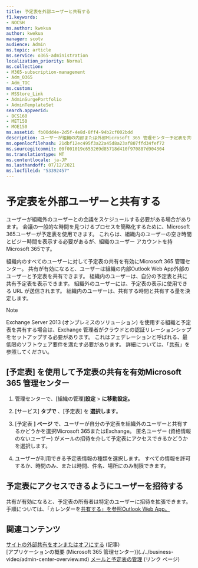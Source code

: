 ```yaml
---
title: 予定表を外部ユーザーと共有する
f1.keywords:
- NOCSH
ms.author: kwekua
author: kwekua
manager: scotv
audience: Admin
ms.topic: article
ms.service: o365-administration
localization_priority: Normal
ms.collection:
- M365-subscription-management
- Adm_O365
- Adm_TOC
ms.custom:
- MSStore_Link
- AdminSurgePortfolio
- AdminTemplateSet
search.appverid:
- BCS160
- MET150
- MOE150
ms.assetid: fb00dd4e-2d5f-4e8d-8ff4-94b2cf002bdd
description: ユーザーが組織の内部または外部Microsoft 365 管理センター予定表を共有できるよう、予定表の共有を有効にします。
ms.openlocfilehash: 21dbf12ec495f3a22a45d8a23af807ffd34fef72
ms.sourcegitcommit: 00f001019c653269d85718d410f970887d904304
ms.translationtype: MT
ms.contentlocale: ja-JP
ms.lasthandoff: 07/12/2021
ms.locfileid: "53392457"
---
```

# <a name="share-calendars-with-external-users"></a>予定表を外部ユーザーと共有する

ユーザーが組織外のユーザーとの会議をスケジュールする必要がある場合があります。 会議の一般的な時間を見つけるプロセスを簡略化するために、Microsoft 365ユーザーが予定表を使用できます。 これらは、組織内のユーザーの空き時間とビジー時間を表示する必要があるが、組織のユーザー アカウントを持Microsoft 365です。

組織内のすべてのユーザーに対して予定表の共有を有効にMicrosoft 365 管理センター。 共有が有効になると、ユーザーは組織の内部Outlook Web App外部のユーザーと予定表を共有できます。 組織内のユーザーは、自分の予定表と共に共有予定表を表示できます。 組織外のユーザーには、予定表の表示に使用できる URL が送信されます。 組織内のユーザーは、共有する時間と共有する量を決定します。

> [!NOTE]
> Exchange Server 2013 (オンプレミスのソリューション) を使用する組織と予定表を共有する場合は、Exchange 管理者がクラウドとの認証リレーションシップをセットアップする必要があります。 これはフェデレーションと呼ばれる、最低限のソフトウェア要件を満たす必要があります。 詳細については、「[共有](/exchange/sharing-exchange-2013-help)」を参照してください。
  
## <a name="enable-calendar-sharing-using-the-microsoft-365-admin-center"></a>[予定表] を使用して予定表の共有を有効Microsoft 365 管理センター

1. 管理センターで、[組織の管理]**設定** \> **に移動設定。**

2. [サービス] **タブで** 、[予定表] を **選択します**。
  
3. [予定表 **] ページ** で、ユーザーが自分の予定表を組織外のユーザーと共有するかどうかを選択Microsoft 365またはExchange。 匿名ユーザー (資格情報のないユーザー) がメールの招待を介して予定表にアクセスできるかどうかを選択します。

4. ユーザーが利用できる予定表情報の種類を選択します。 すべての情報を許可するか、時間のみ、または時間、件名、場所にのみ制限できます。

## <a name="invite-people-to-access-calendars"></a>予定表にアクセスできるようにユーザーを招待する

共有が有効になると、予定表の所有者は特定のユーザーに招待を拡張できます。 手順については、「カレンダーを[共有する」を参照Outlook Web App。](https://support.microsoft.com/office/7ecef8ae-139c-40d9-bae2-a23977ee58d5)

## <a name="related-content"></a>関連コンテンツ

[サイトの外部共有をオンまたはオフにする](/sharepoint/change-external-sharing-site) (記事)\
[アプリケーションの概要 (Microsoft 365 管理センター)\](../../business-video/admin-center-overview.md)
[メールと予定表の管理](../email/index.yml) (リンク ページ)